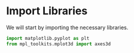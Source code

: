 # Import Libraries

We will start by importing the necessary libraries.

```python
import matplotlib.pyplot as plt
from mpl_toolkits.mplot3d import axes3d
```
